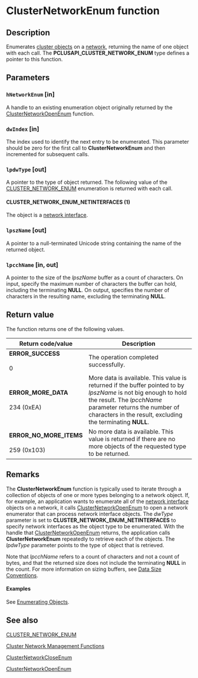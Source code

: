 # ClusterNetworkEnum function

## Description

Enumerates [cluster objects](https://learn.microsoft.com/previous-versions/windows/desktop/mscs/cluster-objects) on a
[network](https://learn.microsoft.com/previous-versions/windows/desktop/mscs/networks), returning the name of one object with each call. The **PCLUSAPI_CLUSTER_NETWORK_ENUM** type defines a pointer to this function.

## Parameters

### `hNetworkEnum` [in]

A handle to an existing enumeration object originally returned by the
[ClusterNetworkOpenEnum](https://learn.microsoft.com/windows/desktop/api/clusapi/nf-clusapi-clusternetworkopenenum) function.

### `dwIndex` [in]

The index used to identify the next entry to be enumerated. This parameter should be zero for the first call
to **ClusterNetworkEnum** and then incremented for
subsequent calls.

### `lpdwType` [out]

A pointer to the type of object returned. The following value of the
[CLUSTER_NETWORK_ENUM](https://learn.microsoft.com/previous-versions/windows/desktop/api/clusapi/ne-clusapi-cluster_network_enum) enumeration is returned with
each call.

#### CLUSTER_NETWORK_ENUM_NETINTERFACES (1)

The object is a [network interface](https://learn.microsoft.com/previous-versions/windows/desktop/mscs/network-interfaces).

### `lpszName` [out]

A pointer to a null-terminated Unicode string containing the name of the returned object.

### `lpcchName` [in, out]

A pointer to the size of the *lpszName* buffer as a count of characters. On input,
specify the maximum number of characters the buffer can hold, including the terminating
**NULL**. On output, specifies the number of characters in the resulting name, excluding
the terminating **NULL**.

## Return value

The function returns one of the following values.

| Return code/value | Description |
| --- | --- |
| **ERROR_SUCCESS**<br><br>0 | The operation completed successfully. |
| **ERROR_MORE_DATA**<br><br>234 (0xEA) | More data is available. This value is returned if the buffer pointed to by *lpszName* is not big enough to hold the result. The *lpcchName* parameter returns the number of characters in the result, excluding the terminating **NULL**. |
| **ERROR_NO_MORE_ITEMS**<br><br>259 (0x103) | No more data is available. This value is returned if there are no more objects of the requested type to be returned. |

## Remarks

The **ClusterNetworkEnum** function is typically
used to iterate through a collection of objects of one or more types belonging to a network object. If, for
example, an application wants to enumerate all of the
[network interface](https://learn.microsoft.com/previous-versions/windows/desktop/mscs/network-interfaces) objects on a network, it
calls [ClusterNetworkOpenEnum](https://learn.microsoft.com/windows/desktop/api/clusapi/nf-clusapi-clusternetworkopenenum) to
open a network enumerator that can process network interface objects. The *dwType*
parameter is set to **CLUSTER_NETWORK_ENUM_NETINTERFACES** to specify network interfaces
as the object type to be enumerated. With the handle that
[ClusterNetworkOpenEnum](https://learn.microsoft.com/windows/desktop/api/clusapi/nf-clusapi-clusternetworkopenenum) returns,
the application calls **ClusterNetworkEnum**
repeatedly to retrieve each of the objects. The *lpdwType* parameter points to the type
of object that is retrieved.

Note that *lpcchName* refers to a count of characters and not a count of bytes, and
that the returned size does not include the terminating **NULL** in the count. For more
information on sizing buffers, see
[Data Size Conventions](https://learn.microsoft.com/previous-versions/windows/desktop/mscs/data-size-conventions).

#### Examples

See [Enumerating Objects](https://learn.microsoft.com/previous-versions/windows/desktop/mscs/enumerating-objects).

## See also

[CLUSTER_NETWORK_ENUM](https://learn.microsoft.com/previous-versions/windows/desktop/api/clusapi/ne-clusapi-cluster_network_enum)

[Cluster Network Management Functions](https://learn.microsoft.com/previous-versions/windows/desktop/mscs/network-management-functions)

[ClusterNetworkCloseEnum](https://learn.microsoft.com/windows/desktop/api/clusapi/nf-clusapi-clusternetworkcloseenum)

[ClusterNetworkOpenEnum](https://learn.microsoft.com/windows/desktop/api/clusapi/nf-clusapi-clusternetworkopenenum)